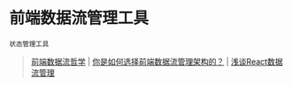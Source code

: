 # 前端数据流管理工具

	状态管理工具

> [前端数据流哲学](https://www.cnblogs.com/ascoders/p/8379156.html) | [你是如何选择前端数据流管理架构的？](https://www.zhihu.com/question/275500114) | [浅谈React数据流管理](https://juejin.im/entry/5c8131a16fb9a04a08227790)